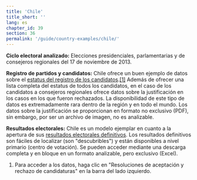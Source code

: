 ```yaml
---
title: 'Chile'
title_short: ''
lang: es
chapter_id: 39
section: 36
permalink: '/guide/country-examples/chile/'
---
```


**Ciclo electoral analizado:** Elecciones presidenciales, parlamentarias y de consejeros regionales del 17 de noviembre de 2013.

**Registro de partidos y candidatos:** Chile ofrece un buen ejemplo de datos sobre el [estatus del registro de los candidatos](http://presidenciales.servel.cl/ss/Satellite?c=Page&cid=1349388530591&pagename=SERVEL%2FPage%2FS_ListadoElectoral).[\[1\]](#footnote-1) Además de ofrecer una lista completa del estatus de todos los candidatos, en el caso de los candidatos a consejeros regionales ofrece datos sobre la justificación en los casos en los que fueron rechazados. La disponibilidad de este tipo de datos es extremadamente rara dentro de la región y en todo el mundo. Los datos sobre la justificación se proporcionan en formato no exclusivo (PDF), sin embargo, por ser un archivo de imagen, no es analizable.

**Resultados electorales:** Chile es un modelo ejemplar en cuanto a la apertura de sus [resultados electorales definitivos](http://presidenciales.servel.cl/Resultados/index.html). Los resultados definitivos son fáciles de localizar (son "descubribles") y están disponibles a nivel primario (centro de votación). Se pueden acceder mediante una descarga completa y en bloque en un formato analizable, pero exclusivo (Excel).

1.  [](#reference-1)Para acceder a los datos, haga clic en "Resoluciones de aceptación y rechazo de candidaturas" en la barra del lado izquierdo.
